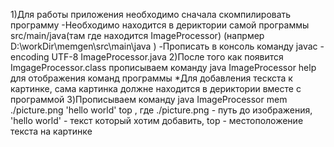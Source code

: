 1)Для работы приложения необходимо сначала скомпилировать программу
  -Необходимо находится в дериктории самой программы src/main/java(там где находится ImageProcessor) (напрмер D:\workDir\memgen\src\main\java )
  -Прописать в консоль команду javac -encoding UTF-8 ImageProcessor.java
2)После того как появится ImgageProcessor.class прописываем команду java ImageProcessor help для отображения команд программы
*Для добавления тескста к картинке, сама картинка должне находится в дериктории вместе с программой
3)Прописываем команду java ImageProcessor mem ./picture.png 'hello world' top , где ./picture.png - путь до изображения, 'hello world' - текст который хотим добавить, top - местоположение текста на картинке 
